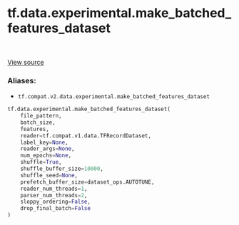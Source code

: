 <div itemscope itemtype="http://developers.google.com/ReferenceObject">
<meta itemprop="name" content="tf.data.experimental.make_batched_features_dataset" />
<meta itemprop="path" content="Stable" />
</div>

# tf.data.experimental.make_batched_features_dataset

<!-- Insert buttons -->

<table class="tfo-notebook-buttons tfo-api" align="left">
</table>

<a target="_blank" href="/code/stable/tensorflow/python/data/experimental/ops/readers.py">View source</a>



<!-- Start diff -->


### Aliases:

* `tf.compat.v2.data.experimental.make_batched_features_dataset`


``` python
tf.data.experimental.make_batched_features_dataset(
    file_pattern,
    batch_size,
    features,
    reader=tf.compat.v1.data.TFRecordDataset,
    label_key=None,
    reader_args=None,
    num_epochs=None,
    shuffle=True,
    shuffle_buffer_size=10000,
    shuffle_seed=None,
    prefetch_buffer_size=dataset_ops.AUTOTUNE,
    reader_num_threads=1,
    parser_num_threads=2,
    sloppy_ordering=False,
    drop_final_batch=False
)
```



<!-- Placeholder for "Used in" -->
